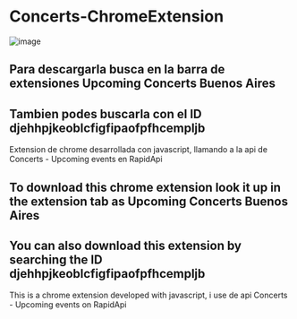 # Concerts-ChromeExtension

![image](https://github.com/tomasmillan/Concerts-ChromeExtension/pic.jpeg)

## Para descargarla busca en la barra de extensiones Upcoming Concerts Buenos Aires

## Tambien podes buscarla con el ID djehhpjkeoblcfigfipaofpfhcempljb

Extension de chrome desarrollada con javascript, llamando a la api de Concerts - Upcoming events en RapidApi

## To download this chrome extension look it up in the extension tab as Upcoming Concerts Buenos Aires

## You can also download this extension by searching the ID djehhpjkeoblcfigfipaofpfhcempljb

This is a chrome extension developed with javascript, i use de api Concerts - Upcoming events on RapidApi
